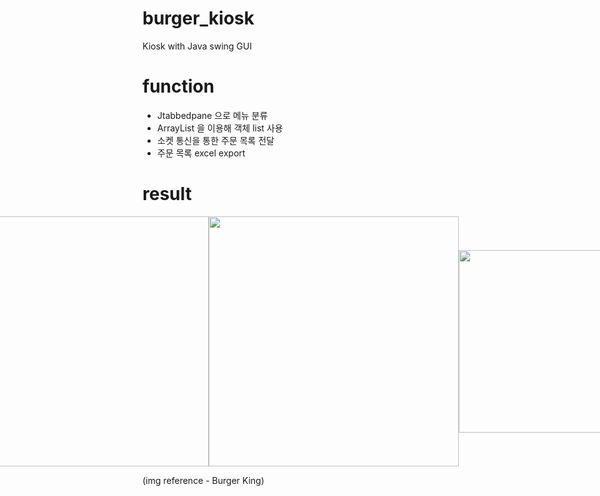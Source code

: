 # burger_kiosk
Kiosk with Java swing GUI

# function
- Jtabbedpane 으로 메뉴 분류
- ArrayList<JPanel> 을 이용해 객체 list 사용
- 소켓 통신을 통한 주문 목록 전달
- 주문 목록 excel export

# result
<div style="display: flex; justify-content: center; align-items: center;">
    <img src="https://github.com/hj78080/burger_kiosk/assets/137899379/5437f9f2-ef39-4f43-b45e-b41ff58e8b5e" style="height: 400px; width: auto;">
    <img src="https://github.com/hj78080/burger_kiosk/assets/137899379/02c7a90e-d8ae-464a-b42d-46fcab4f68bf" style="height: 400px; width: auto;">
    <img src="https://github.com/hj78080/burger_kiosk/assets/137899379/16d1d17a-1ac6-48e6-ba38-7d512464b357" style="height: 292px; width: auto;">
</div>

(img reference - Burger King)

